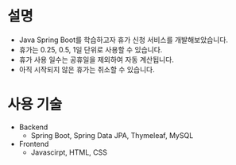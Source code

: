 # 설명
- Java Spring Boot를 학습하고자 휴가 신청 서비스를 개발해보았습니다.
- 휴가는 0.25, 0.5, 1일 단위로 사용할 수 있습니다.
- 휴가 사용 일수는 공휴일을 제외하여 자동 계산됩니다.
- 아직 시작되지 않은 휴가는 취소할 수 있습니다.

# 사용 기술
- Backend 
  - Spring Boot, Spring Data JPA, Thymeleaf, MySQL
- Frontend
  - Javascirpt, HTML, CSS
